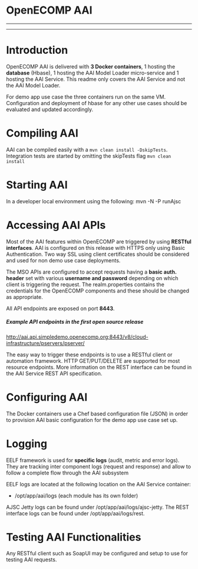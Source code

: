 # OpenECOMP AAI

---
---

# Introduction

OpenECOMP AAI is delivered with **3 Docker containers**, 1 hosting the **database** (Hbase), 1 hosting the AAI Model Loader micro-service  and 1 hosting the AAI Service. This readme only covers the AAI Service and not the AAI Model Loader. 

For demo app use case the three containers run on the same VM. Configuration and deployment of hbase for any other use cases should be evaluated and updated accordingly.

# Compiling AAI

AAI can be compiled easily with a `mvn clean install -DskipTests`. Integration tests are started by omitting the skipTests flag `mvn clean install`

# Starting AAI

In a developer local environment using the following: mvn -N -P runAjsc

# Accessing AAI APIs

Most of the AAI features within OpenECOMP are triggered by using **RESTful interfaces**. AAI  is configured on this release with HTTPS only using Basic Authentication. Two way SSL using client certificates should be considered and used for non demo use case deployments.

The MSO APIs are configured to accept requests having a **basic auth. header** set with various **username and password** depending on which client is triggering the request. The realm.properties contains the credentials for the OpenECOMP components and these should be changed as appropriate.

All API endpoints are exposed on port **8443**.

##### Example API endpoints in the first open source release 

http://aai.api.simpledemo.openecomp.org:8443/v8/cloud-infrastructure/pservers/pserver/<pserver-id>

The easy way to trigger these endpoints is to use a RESTful client or automation framework. HTTP GET/PUT/DELETE are supported for most resource endpoints. More information on the REST interface can be found in the AAI Service REST API specification.

# Configuring AAI

The Docker containers use a Chef based configuration file (JSON) in order to provision AAI basic configuration for the demo app use case set up. 
 
# Logging

EELF framework is used for **specific logs** (audit, metric and error logs). They are tracking inter component logs (request and response) and allow to follow a complete flow through the AAI subsystem
 
EELF logs are located at the following location on the AAI Service container:

- /opt/app/aai/logs (each module has its own folder)

AJSC Jetty logs can be found under /opt/app/aai/logs/ajsc-jetty.
The REST interface logs can be found under /opt/app/aai/logs/rest.

# Testing AAI Functionalities
Any RESTful client such as SoapUI may be configured and setup to use for testing AAI requests.



